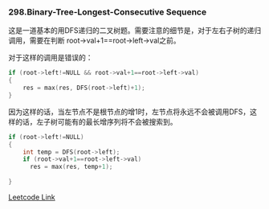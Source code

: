 ### 298.Binary-Tree-Longest-Consecutive Sequence

这是一道基本的用DFS递归的二叉树题。需要注意的细节是，对于左右子树的递归调用，需要在判断 root->val+1==root->left->val之前。

对于这样的调用是错误的：
```cpp
if (root->left!=NULL && root->val+1==root->left->val)
{
    res = max(res, DFS(root->left)+1);
}
```
因为这样的话，当左节点不是根节点的增1时，左节点将永远不会被调用DFS，这样的话，左子树可能有的最长增序列将不会被搜索到。
```cpp
if (root->left!=NULL)
{
    int temp = DFS(root->left);
    if (root->val+1==root->left->val)
      res = max(res, temp+1);
    
}
```


[Leetcode Link](https://leetcode.com/problems/binary-tree-longest-consecutive-sequence)